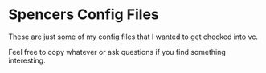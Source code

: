 

# Spencers Config Files

These are just some of my config files that I wanted to get checked into vc.

Feel free to copy whatever or ask questions if you find something interesting. 

